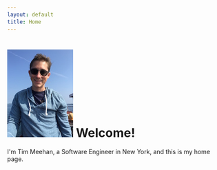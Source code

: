 ```yaml
---
layout: default
title: Home
---
```


![me](images/profile.jpg "Logo Title Text 1") Welcome!
========

I'm Tim Meehan, a Software Engineer in New York, and this is my home page.
